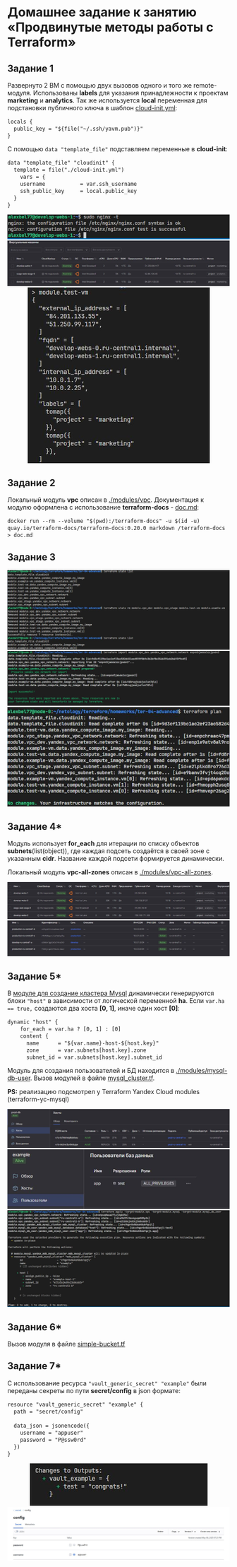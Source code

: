# Домашнее задание к занятию «Продвинутые методы работы с Terraform»

## Задание 1
Развернуто 2 ВМ с помощью двух вызовов одного и того же remote-модуля. Использованы **labels** для указания принадлежности к проектам **marketing** и **analytics**. Так же используется **local** переменная для подстановки публичного ключа в шаблон [cloud-init.yml]():

```hcl
locals {
  public_key = "${file("~/.ssh/yavm.pub")}"
} 
```
С помощью `data "template_file"` подставляем переменные в **cloud-init**:

```hcl
data "template_file" "cloudinit" {
  template = file("./cloud-init.yml")
    vars = {
    username           = var.ssh_username
    ssh_public_key     = local.public_key
  }
}
```

<center>
  <img src="img/ngnix-t1.JPG">
</center>

<center>
  <img src="img/yc-vm-t1.JPG">
</center>

<center>
  <img src="img/ter-console-t1.JPG">
</center>

## Задание 2

Локальный модуль **vpc** описан в [./modules/vpc](). Документация к модулю оформлена с использование **terraform-docs** - [doc.md]():

```docker
docker run --rm --volume "$(pwd):/terraform-docs" -u $(id -u) quay.io/terraform-docs/terraform-docs:0.20.0 markdown /terraform-docs > doc.md
```

## Задание 3

<center>
  <img src="img/rm-module-t3.JPG">
</center>

<center>
  <img src="img/import-module-t3.JPG">
</center>

<center>
  <img src="img/plan-t3.JPG">
</center>

## Задание 4*

Модуль использует **for_each** для итерации по списку объектов **subnets**(list(object)), где каждая подсеть создаётся в своей зоне с указанным **cidr**. Название каждой подсети формируется динамически.

Локальный модуль **vpc-all-zones** описан в [./modules/vpc-all-zones](). 

<center>
  <img src="img/t4.JPG">
</center>

<center>
  <img src="img/subnet-t4.JPG">
</center>

## Задание 5*

В [модуле для создание кластера Mysql]() динамически генерируются блоки `"host"` в зависимости от логической переменной **ha**. Если `var.ha == true,` создаются два хоста **[0, 1]**, иначе один хост **[0]**:
```hcl
dynamic "host" {
    for_each = var.ha ? [0, 1] : [0]
    content {
      name      = "${var.name}-host-${host.key}"
      zone      = var.subnets[host.key].zone
      subnet_id = var.subnets[host.key].subnet_id
```

Модуль для создания пользователей и БД находится в [./modules/mysql-db-user](). Вызов модулей в файле [mysql_cluster.tf]().

**PS:** реализацию подсмотрел у Terraform Yandex Cloud modules (terraform-yc-mysql)

<center>
  <img src="img/t5-1.JPG">
</center>

<center>
  <img src="img/t5-2.JPG">
</center>

<center>
  <img src="img/t5-3.JPG">
</center>

## Задание 6*

Вызов модуля в файле [simple-bucket.tf]()

## Задание 7*

C использование ресурса `"vault_generic_secret" "example"` были переданы секреты по пути **secret/config** в json формате:

```hcl
resource "vault_generic_secret" "example" {
  path = "secret/config"

  data_json = jsonencode({
    username = "appuser"
    password = "P@ssw0rd"
  })
}
```
<center>
  <img src="img/vault-t7.JPG">
</center>

<center>
  <img src="img/vault-t7-2.JPG">
</center>